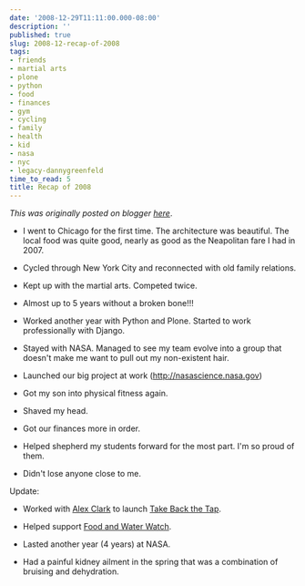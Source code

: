 ```yaml
---
date: '2008-12-29T11:11:00.000-08:00'
description: ''
published: true
slug: 2008-12-recap-of-2008
tags:
- friends
- martial arts
- plone
- python
- food
- finances
- gym
- cycling
- family
- health
- kid
- nasa
- nyc
- legacy-dannygreenfeld
time_to_read: 5
title: Recap of 2008
---
```


*This was originally posted on blogger [here](https://dannygreenfeld.blogspot.com/2008/12/recap-of-2008.html)*.

<ul><li>I went to Chicago for the first time. The architecture was beautiful. The local food was quite good, nearly as good as the Neapolitan fare I had in 2007.</li></ul><ul><li>Cycled through New York City and reconnected with old family relations.<br /></li></ul><ul><li>Kept up with the martial arts. Competed twice.<br /></li></ul><ul><li> Almost up to 5 years without a broken bone!!!<br /></li></ul><ul><li>Worked another year with Python and Plone. Started to work professionally with Django.</li></ul><ul><li>Stayed with NASA.  Managed to see my team evolve into a group that doesn't make me want to pull out my non-existent hair.</li></ul><ul><li>Launched our big project at work (<a href="http://nasascience.nasa.gov/">http://nasascience.nasa.gov</a>)<br /></li></ul><ul><li>Got my son into physical fitness again.<br /></li></ul><ul><li>Shaved my head.</li></ul><ul><li>Got our finances more in order.</li></ul><ul><li>Helped shepherd my students forward for the most part. I'm so proud of them.<br /></li></ul><ul><li>Didn't lose anyone close to me.</li></ul>Update:<br /><ul><li>Worked with <a href="http://aclark.net">Alex Clark</a> to launch <a href="http://www.takebackthetap.org/">Take Back the Tap</a>.</li></ul><ul><li>Helped support <a href="http://foodandwaterwatch.org/">Food and Water Watch</a>.</li></ul><ul><li>Lasted another year (4 years) at NASA.</li></ul><ul><li>Had a painful kidney ailment in the spring that was a combination of bruising and dehydration.<br /></li></ul>